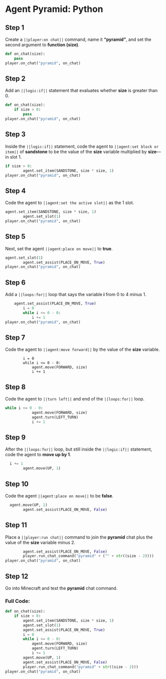﻿
# Agent Pyramid: Python


## Step 1
Create a ``||player:on chat||`` command, name it **“pyramid”**, and set the second argument to **function (size)**.

```python
def on_chat(size):
    pass
player.on_chat("pyramid", on_chat)
```

## Step 2

Add an ``||logic:if||`` statement that evaluates whether **size** is greater than 0.

```python
def on_chat(size):
    if size > 0:
        pass
player.on_chat("pyramid", on_chat)
```

## Step 3

Inside the ``||logic:if||`` statement, code the agent to ``||agent:set block or item||`` of **sandstone** to be the value of the **size** variable multiplied by **size**—in slot 1.

```python
if size > 0:
        agent.set_item(SANDSTONE, size * size, 1)
player.on_chat("pyramid", on_chat)
```

## Step 4

Code the agent to ``||agent:set the active slot||`` as the 1 slot.

```python
agent.set_item(SANDSTONE, size * size, 1)
        agent.set_slot(1)
player.on_chat("pyramid", on_chat)
```

## Step 5

Next, set the agent ``||agent:place on move||`` to **true**.

```python
agent.set_slot(1)
        agent.set_assist(PLACE_ON_MOVE, True)
player.on_chat("pyramid", on_chat)
```

## Step 6

Add a ``||loops:for||`` loop that says the variable **i** from 0 to 4 minus 1.

```python
    agent.set_assist(PLACE_ON_MOVE, True)
        i = 0
        while i <= 0 - 0:
            i += 1
player.on_chat("pyramid", on_chat)
```

## Step 7

 Code the agent to ``||agent:move forward||`` by the value of the **size** variable.

```blocks
        i = 0
        while i <= 0 - 0:
            agent.move(FORWARD, size)
            i += 1
```

## Step 8

Code the agent to ``||turn left||`` and end of the ``||loops:for||`` loop. 

```python
while i <= 0 - 0:
            agent.move(FORWARD, size)
            agent.turn(LEFT_TURN)
            i += 1
```

## Step 9

After the ``||loops:for||`` loop, but still inside the ``||logic:if||`` statement, code the agent to **move up by 1**. 

```python
  i += 1
        agent.move(UP, 1)
```

## Step 10

 Code the agent ``||agent:place on move||`` to be **false**. 

```python
  agent.move(UP, 1)
        agent.set_assist(PLACE_ON_MOVE, False)
```

## Step 11

Place a ``||player:run chat||`` command to join the **pyramid** chat plus the value of the **size** variable minus 2.

```python
        agent.set_assist(PLACE_ON_MOVE, False)
        player.run_chat_command("pyramid" + ("" + str((size - 2))))
player.on_chat("pyramid", on_chat)
```

## Step 12

Go into Minecraft and test the **pyramid** chat command.

### Full Code: 

```python
def on_chat(size):
    if size > 0:
        agent.set_item(SANDSTONE, size * size, 1)
        agent.set_slot(1)
        agent.set_assist(PLACE_ON_MOVE, True)
        i = 0
        while i <= 0 - 0:
            agent.move(FORWARD, size)
            agent.turn(LEFT_TURN)
            i += 1
        agent.move(UP, 1)
        agent.set_assist(PLACE_ON_MOVE, False)
        player.run_chat_command("pyramid" + str((size - 2)))
player.on_chat("pyramid", on_chat)
```

